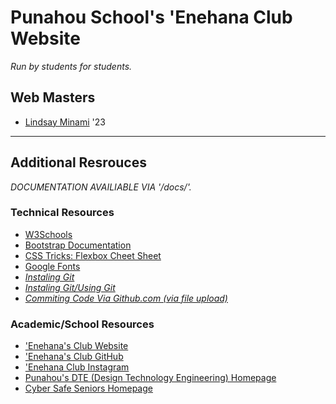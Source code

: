 # Punahou School's 'Enehana Club Website #
_Run by students for students._

## Web Masters
<!-- FORMAT AS FOLLOWING: - [NAME](LINK TO GITHUB) '23 -->
- [Lindsay Minami](https://github.com/FlowerCake13) '23
---
## Additional Resrouces
_DOCUMENTATION AVAILIABLE VIA '/docs/'._
<!-- TECHNICAL RESOURCES -->
### Technical Resources
- [W3Schools](https://www.w3schools.com/)
- [Bootstrap Documentation](https://getbootstrap.com/)
- [CSS Tricks: Flexbox Cheet Sheet](https://css-tricks.com/snippets/css/a-guide-to-flexbox/)
- [Google Fonts](https://fonts.google.com/)
    <!-- CURRENT FONTS BEING USED: BARLOW CONDENSED (WGHT 500), BARLOW (WGHT 800), MONTSERRAT -->
- *[Instaling Git](https://github.com/git-guides/install-git)*
- *[Instaling Git/Using Git](https://docs.gitlab.com/ee/gitlab-basics/start-using-git.html)*
- *[Commiting Code Via Github.com (via file upload)](https://docs.github.com/en/repositories/working-with-files/managing-files/adding-a-file-to-a-repository)*
<!-- ACADEMIC/SCHOOL RESOURCES -->
### Academic/School Resources
- ['Enehana's Club Website](https://enehanapunahou.github.io/)
- ['Enehana's Club GitHub](https://github.com/enehanapunahou)
- ['Enehana Club Instagram](https://www.instagram.com/enehana.punahou/)
- [Punahou's DTE (Design Technology Engineering) Homepage](https://www.punahou.edu/design-technology-and-engineering)
- [Cyber Safe Seniors Homepage](https://www.gocybersafe.org/)